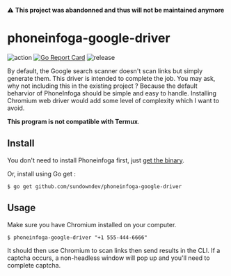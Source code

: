 ⚠️ **This project was abandonned and thus will not be maintained anymore**

# phoneinfoga-google-driver

![action](https://img.shields.io/endpoint.svg?url=https://actions-badge.atrox.dev/sundowndev/phoneinfoga-google-driver/badge?ref=master)
[![Go Report Card](https://goreportcard.com/badge/github.com/sundowndev/phoneinfoga-google-driver)](https://goreportcard.com/report/github.com/sundowndev/phoneinfoga-google-driver)
![release](https://img.shields.io/github/release/SundownDEV/phoneinfoga-google-driver.svg)

By default, the Google search scanner doesn't scan links but simply generate them. This driver is intended to complete the job. You may ask, why not including this in the existing project ? Because the default beharvior of PhoneInfoga should be simple and easy to handle. Installing Chromium web driver would add some level of complexity which I want to avoid.

**This program is not compatible with Termux**.

## Install

You don't need to install Phoneinfoga first, just [get the binary](https://github.com/sundowndev/phoneinfoga-google-driver/releases).

Or, install using Go get :

```
$ go get github.com/sundowndev/phoneinfoga-google-driver
```

## Usage

Make sure you have Chromium installed on your computer.

```
$ phoneinfoga-google-driver "+1 555-444-6666"
```

It should then use Chromium to scan links then send results in the CLI. If a captcha occurs, a non-headless window will pop up and you'll need to complete captcha.

